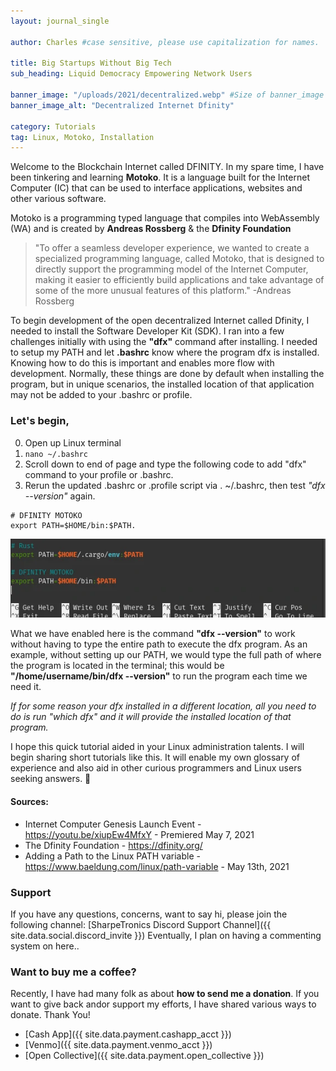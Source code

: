 ```yaml
---
layout: journal_single

author: Charles #case sensitive, please use capitalization for names.

title: Big Startups Without Big Tech
sub_heading: Liquid Democracy Empowering Network Users

banner_image: "/uploads/2021/decentralized.webp" #Size of banner_image 840x473
banner_image_alt: "Decentralized Internet Dfinity"

category: Tutorials
tag: Linux, Motoko, Installation
---
```



Welcome to the Blockchain Internet called DFINITY. In my spare time, I have been tinkering and learning **Motoko**. It is a language built for the Internet Computer (IC) that can be used to interface applications, websites and other various software.

Motoko is a programming typed language that compiles into WebAssembly (WA) and is created by **Andreas Rossberg** & the **Dfinity Foundation**

> "To offer a seamless developer experience, we wanted to create a specialized programming language, called Motoko, that is designed to directly support the programming model of the Internet Computer, making it easier to efficiently build applications and take advantage of some of the more unusual features of this platform." -Andreas Rossberg


To begin development of the open decentralized Internet called Dfinity, I needed to install the Software Developer Kit (SDK).
I ran into a few challenges initially with using the **"dfx"** command after installing. I needed to setup my PATH and let **.bashrc** know where the program dfx is installed.
Knowing how to do this is important and enables more flow with development. Normally, these things are done by default when installing the program, but in unique scenarios, the installed location of that application may not be added to your .bashrc or profile.


### Let's begin,

0. Open up Linux terminal
1. `nano ~/.bashrc`
2. Scroll down to end of page and type the following code to add "dfx" command to your profile or .bashrc.
3. Rerun the updated .bashrc or .profile script via . ~/.bashrc, then test *"dfx --version"* again.
```
# DFINITY MOTOKO
export PATH=$HOME/bin:$PATH.
```
![Bashrc Edit for Linux](/uploads/2021/motoko_bashrc-edit.webp "Motoko Bashrc Edit")

What we have enabled here is the command **"dfx --version"** to work without having to type the entire path to execute the dfx program.
As an example, without setting up our PATH, we would type the full path of where the program is located in the terminal; this would be **"/home/username/bin/dfx --version"** to run the program each time we need it.

*If for some reason your dfx installed in a different location, all you need to do is run "which dfx" and it will provide the installed location of that program.*

I hope this quick tutorial aided in your Linux administration talents. I will begin sharing short tutorials like this. It will enable my own glossary of experience and also aid in other curious programmers and Linux users seeking answers. 🖖

#### Sources:
* Internet Computer Genesis Launch Event - <https://youtu.be/xiupEw4MfxY> - Premiered May 7, 2021
* The Dfinity Foundation - <https://dfinity.org/>
* Adding a Path to the Linux PATH variable - <https://www.baeldung.com/linux/path-variable> - May 13th, 2021

### Support

If you have any questions, concerns, want to say hi, please join the following channel: [SharpeTronics Discord Support Channel]({{ site.data.social.discord_invite }}) Eventually, I plan on having a commenting system on here..

### Want to buy me a coffee?
Recently, I have had many folk as about **how to send me a donation**. If you want to give back andor support my efforts, I have shared various ways to donate. Thank You!

- [Cash App]({{ site.data.payment.cashapp_acct }})
- [Venmo]({{ site.data.payment.venmo_acct }})
- [Open Collective]({{ site.data.payment.open_collective }})
